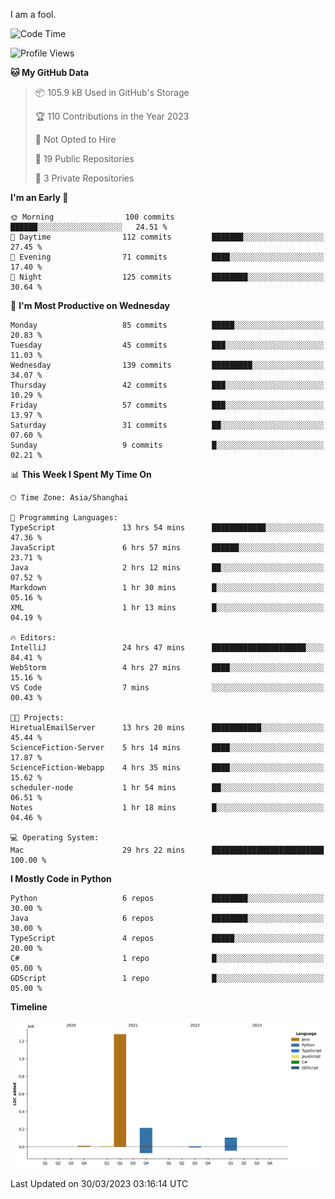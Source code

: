 I am a fool.

<!--START_SECTION:waka-->
![Code Time](http://img.shields.io/badge/Code%20Time-236%20hrs%2035%20mins-blue)

![Profile Views](http://img.shields.io/badge/Profile%20Views-1-blue)

**🐱 My GitHub Data** 

> 📦 105.9 kB Used in GitHub's Storage 
 > 
> 🏆 110 Contributions in the Year 2023
 > 
> 🚫 Not Opted to Hire
 > 
> 📜 19 Public Repositories 
 > 
> 🔑 3 Private Repositories 
 > 
**I'm an Early 🐤** 

```text
🌞 Morning                100 commits         ██████░░░░░░░░░░░░░░░░░░░   24.51 % 
🌆 Daytime                112 commits         ███████░░░░░░░░░░░░░░░░░░   27.45 % 
🌃 Evening                71 commits          ████░░░░░░░░░░░░░░░░░░░░░   17.40 % 
🌙 Night                  125 commits         ████████░░░░░░░░░░░░░░░░░   30.64 % 
```
📅 **I'm Most Productive on Wednesday** 

```text
Monday                   85 commits          █████░░░░░░░░░░░░░░░░░░░░   20.83 % 
Tuesday                  45 commits          ███░░░░░░░░░░░░░░░░░░░░░░   11.03 % 
Wednesday                139 commits         █████████░░░░░░░░░░░░░░░░   34.07 % 
Thursday                 42 commits          ███░░░░░░░░░░░░░░░░░░░░░░   10.29 % 
Friday                   57 commits          ███░░░░░░░░░░░░░░░░░░░░░░   13.97 % 
Saturday                 31 commits          ██░░░░░░░░░░░░░░░░░░░░░░░   07.60 % 
Sunday                   9 commits           █░░░░░░░░░░░░░░░░░░░░░░░░   02.21 % 
```


📊 **This Week I Spent My Time On** 

```text
🕑︎ Time Zone: Asia/Shanghai

💬 Programming Languages: 
TypeScript               13 hrs 54 mins      ████████████░░░░░░░░░░░░░   47.36 % 
JavaScript               6 hrs 57 mins       ██████░░░░░░░░░░░░░░░░░░░   23.71 % 
Java                     2 hrs 12 mins       ██░░░░░░░░░░░░░░░░░░░░░░░   07.52 % 
Markdown                 1 hr 30 mins        █░░░░░░░░░░░░░░░░░░░░░░░░   05.16 % 
XML                      1 hr 13 mins        █░░░░░░░░░░░░░░░░░░░░░░░░   04.19 % 

🔥 Editors: 
IntelliJ                 24 hrs 47 mins      █████████████████████░░░░   84.41 % 
WebStorm                 4 hrs 27 mins       ████░░░░░░░░░░░░░░░░░░░░░   15.16 % 
VS Code                  7 mins              ░░░░░░░░░░░░░░░░░░░░░░░░░   00.43 % 

🐱‍💻 Projects: 
HiretualEmailServer      13 hrs 20 mins      ███████████░░░░░░░░░░░░░░   45.44 % 
ScienceFiction-Server    5 hrs 14 mins       ████░░░░░░░░░░░░░░░░░░░░░   17.87 % 
ScienceFiction-Webapp    4 hrs 35 mins       ████░░░░░░░░░░░░░░░░░░░░░   15.62 % 
scheduler-node           1 hr 54 mins        ██░░░░░░░░░░░░░░░░░░░░░░░   06.51 % 
Notes                    1 hr 18 mins        █░░░░░░░░░░░░░░░░░░░░░░░░   04.46 % 

💻 Operating System: 
Mac                      29 hrs 22 mins      █████████████████████████   100.00 % 
```

**I Mostly Code in Python** 

```text
Python                   6 repos             ████████░░░░░░░░░░░░░░░░░   30.00 % 
Java                     6 repos             ████████░░░░░░░░░░░░░░░░░   30.00 % 
TypeScript               4 repos             █████░░░░░░░░░░░░░░░░░░░░   20.00 % 
C#                       1 repo              █░░░░░░░░░░░░░░░░░░░░░░░░   05.00 % 
GDScript                 1 repo              █░░░░░░░░░░░░░░░░░░░░░░░░   05.00 % 
```



**Timeline**

![Lines of Code chart](https://raw.githubusercontent.com/VeejaLiu/VeejaLiu/master/assets/bar_graph.png)


 Last Updated on 30/03/2023 03:16:14 UTC
<!--END_SECTION:waka-->
